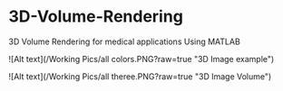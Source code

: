 # 3D-Volume-Rendering
3D Volume Rendering for medical applications Using MATLAB


![Alt text](/Working Pics/all colors.PNG?raw=true "3D Image example")

![Alt text](/Working Pics/all theree.PNG?raw=true "3D Image Volume")
